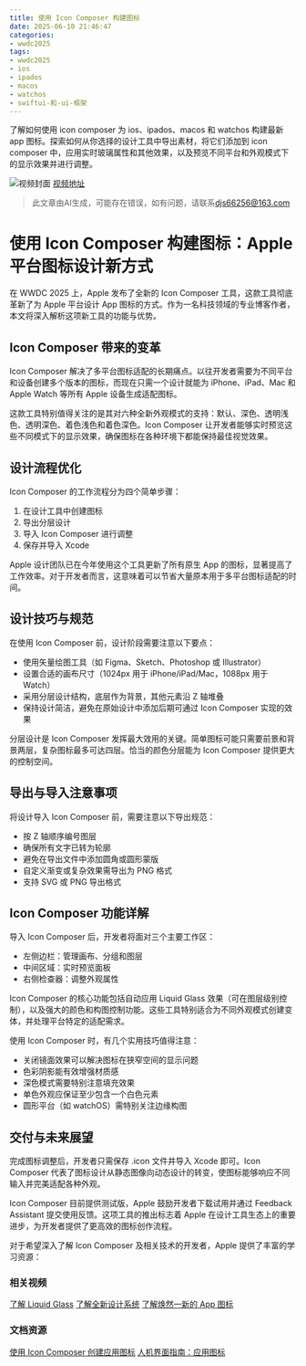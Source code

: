 ```yaml
---
title: 使用 Icon Composer 构建图标
date: 2025-06-10 21:46:47
categories:
- wwdc2025
tags:
- wwdc2025
- ios
- ipados
- macos
- watchos
- swiftui-和-ui-框架
---
```

了解如何使用 icon composer 为 ios、ipados、macos 和 watchos 构建最新 app 图标。探索如何从你选择的设计工具中导出素材，将它们添加到 icon composer 中，应用实时玻璃属性和其他效果，以及预览不同平台和外观模式下的显示效果并进行调整。
<!--more-->

![视频封面](https://devimages-cdn.apple.com/wwdc-services/images/3055294D-836B-4513-B7B0-0BC5666246B0/10087/10087_wide_250x141_2x.jpg)
[视频地址](https://developer.apple.com/cn/videos/play/wwdc2025/361/)
> 此文章由AI生成，可能存在错误，如有问题，请联系[djs66256@163.com](djs66256@163.com)

# 使用 Icon Composer 构建图标：Apple 平台图标设计新方式

在 WWDC 2025 上，Apple 发布了全新的 Icon Composer 工具，这款工具彻底革新了为 Apple 平台设计 App 图标的方式。作为一名科技领域的专业博客作者，本文将深入解析这项新工具的功能与优势。

## Icon Composer 带来的变革

Icon Composer 解决了多平台图标适配的长期痛点。以往开发者需要为不同平台和设备创建多个版本的图标，而现在只需一个设计就能为 iPhone、iPad、Mac 和 Apple Watch 等所有 Apple 设备生成适配图标。

这款工具特别值得关注的是其对六种全新外观模式的支持：默认、深色、透明浅色、透明深色、着色浅色和着色深色。Icon Composer 让开发者能够实时预览这些不同模式下的显示效果，确保图标在各种环境下都能保持最佳视觉效果。

## 设计流程优化

Icon Composer 的工作流程分为四个简单步骤：
1. 在设计工具中创建图标
2. 导出分层设计
3. 导入 Icon Composer 进行调整
4. 保存并导入 Xcode

Apple 设计团队已在今年使用这个工具更新了所有原生 App 的图标，显著提高了工作效率。对于开发者而言，这意味着可以节省大量原本用于多平台图标适配的时间。

## 设计技巧与规范

在使用 Icon Composer 前，设计阶段需要注意以下要点：
- 使用矢量绘图工具（如 Figma、Sketch、Photoshop 或 Illustrator）
- 设置合适的画布尺寸（1024px 用于 iPhone/iPad/Mac，1088px 用于 Watch）
- 采用分层设计结构，底层作为背景，其他元素沿 Z 轴堆叠
- 保持设计简洁，避免在原始设计中添加后期可通过 Icon Composer 实现的效果

分层设计是 Icon Composer 发挥最大效用的关键。简单图标可能只需要前景和背景两层，复杂图标最多可达四层。恰当的颜色分层能为 Icon Composer 提供更大的控制空间。

## 导出与导入注意事项

将设计导入 Icon Composer 前，需要注意以下导出规范：
- 按 Z 轴顺序编号图层
- 确保所有文字已转为轮廓
- 避免在导出文件中添加圆角或圆形蒙版
- 自定义渐变或复杂效果需导出为 PNG 格式
- 支持 SVG 或 PNG 导出格式

## Icon Composer 功能详解

导入 Icon Composer 后，开发者将面对三个主要工作区：
- 左侧边栏：管理画布、分组和图层
- 中间区域：实时预览面板
- 右侧检查器：调整外观属性

Icon Composer 的核心功能包括自动应用 Liquid Glass 效果（可在图层级别控制），以及强大的颜色和构图控制功能。这些工具特别适合为不同外观模式创建变体，并处理平台特定的适配需求。

使用 Icon Composer 时，有几个实用技巧值得注意：
- 关闭镜面效果可以解决图标在狭窄空间的显示问题
- 色彩阴影能有效增强材质感
- 深色模式需要特别注意填充效果
- 单色外观应保证至少包含一个白色元素
- 圆形平台（如 watchOS）需特别关注边缘构图

## 交付与未来展望

完成图标调整后，开发者只需保存 .icon 文件并导入 Xcode 即可。Icon Composer 代表了图标设计从静态图像向动态设计的转变，使图标能够响应不同输入并完美适配各种外观。

Icon Composer 目前提供测试版，Apple 鼓励开发者下载试用并通过 Feedback Assistant 提交使用反馈。这项工具的推出标志着 Apple 在设计工具生态上的重要进步，为开发者提供了更高效的图标创作流程。

对于希望深入了解 Icon Composer 及相关技术的开发者，Apple 提供了丰富的学习资源：

### 相关视频
[了解 Liquid Glass](https://developer.apple.com/videos/play/wwdc2025/219)
[了解全新设计系统](https://developer.apple.com/videos/play/wwdc2025/356)
[了解焕然一新的 App 图标](https://developer.apple.com/videos/play/wwdc2025/220)

### 文档资源
[使用 Icon Composer 创建应用图标](https://developer.apple.com/documentation/Xcode/creating-your-app-icon-using-icon-composer)
[人机界面指南：应用图标](https://developer.apple.com/design/human-interface-guidelines/app-icons)
